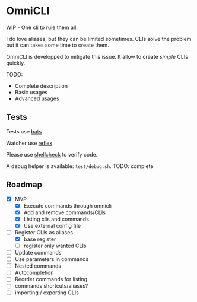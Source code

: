# OmniCLI

WIP - One cli to rule them all.

I do love aliases, but they can be limited sometimes. CLIs solve the problem but it can takes some time to create them.

OmniCLI is developped to mitigate this issue. It allow to create *simple* CLIs quickly.

TODO:

* Complete description
* Basic usages
* Advanced usages

## Tests

Tests use [bats](https://github.com/sstephenson/bats)

Watcher use [reflex](https://github.com/cespare/reflex)

Please use [shellcheck](https://github.com/koalaman/shellcheck) to verify code.

A debug helper is available: `test/debug.sh`. TODO: complete

## Roadmap

* [x] MVP
	* [x] Execute commands through omnicli
	* [x] Add and remove commands/CLIs
	* [x] Listing clis and commands
	* [x] Use external config file
* [ ] Register CLIs as aliases
	* [x] base register
	* [ ] register only wanted CLIs
* [ ] Update commands
* [ ] Use parameters in commands
* [ ] Nested commands
* [ ] Autocompletion
* [ ] Reorder commands for listing
* [ ] commands shortcuts/aliases?
* [ ] importing / exporting CLIs
